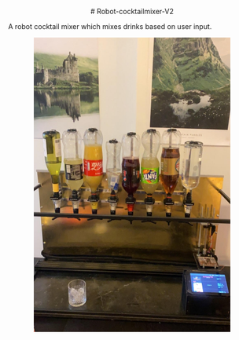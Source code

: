 <p align="center">
# Robot-cocktailmixer-V2
</p>

A robot cocktail mixer which mixes drinks based on user input.

<p align="center">
<img src="https://github.com/MathiasSagbakken/Robot-cocktailmixer-V2/blob/master/robot_image1.jpg" alt="robot_cocktailmixer"
	title="Front view of the robot" width="400" height="600" />
</p>

